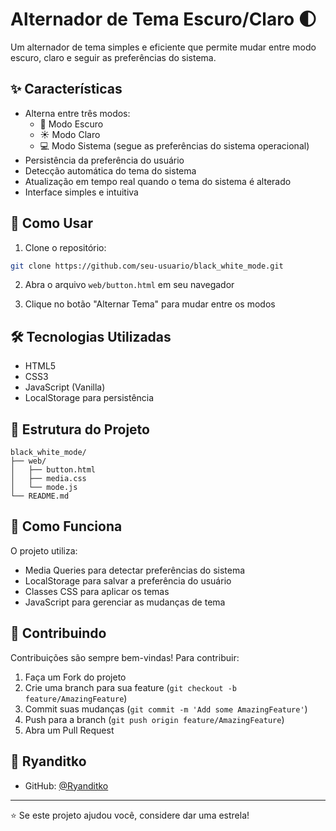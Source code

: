 # Alternador de Tema Escuro/Claro 🌓

Um alternador de tema simples e eficiente que permite mudar entre modo escuro, claro e seguir as preferências do sistema.

## ✨ Características

- Alterna entre três modos:
  - 🌙 Modo Escuro
  - ☀️ Modo Claro
  - 💻 Modo Sistema (segue as preferências do sistema operacional)
- Persistência da preferência do usuário
- Detecção automática do tema do sistema
- Atualização em tempo real quando o tema do sistema é alterado
- Interface simples e intuitiva

## 🚀 Como Usar

1. Clone o repositório:
```bash
git clone https://github.com/seu-usuario/black_white_mode.git
```

2. Abra o arquivo `web/button.html` em seu navegador

3. Clique no botão "Alternar Tema" para mudar entre os modos

## 🛠️ Tecnologias Utilizadas

- HTML5
- CSS3
- JavaScript (Vanilla)
- LocalStorage para persistência

## 📁 Estrutura do Projeto

```
black_white_mode/
├── web/
│   ├── button.html
│   ├── media.css
│   └── mode.js
└── README.md
```

## 🔧 Como Funciona

O projeto utiliza:
- Media Queries para detectar preferências do sistema
- LocalStorage para salvar a preferência do usuário
- Classes CSS para aplicar os temas
- JavaScript para gerenciar as mudanças de tema

## 🤝 Contribuindo

Contribuições são sempre bem-vindas! Para contribuir:

1. Faça um Fork do projeto
2. Crie uma branch para sua feature (`git checkout -b feature/AmazingFeature`)
3. Commit suas mudanças (`git commit -m 'Add some AmazingFeature'`)
4. Push para a branch (`git push origin feature/AmazingFeature`)
5. Abra um Pull Request

## 👤 Ryanditko

- GitHub: [@Ryanditko](https://github.com/ryanditko )

---
⭐️ Se este projeto ajudou você, considere dar uma estrela!
